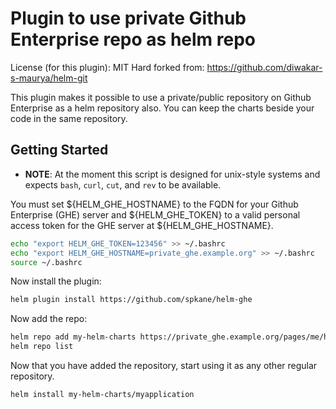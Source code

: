 # Plugin to use private Github Enterprise repo as helm repo

License (for this plugin): MIT
Hard forked from: https://github.com/diwakar-s-maurya/helm-git

This plugin makes it possible to use a private/public repository on Github Enterprise as a helm repository also. You can keep the charts beside your code in the same repository.

## Getting Started

* **NOTE**: At the moment this script is designed for unix-style systems and expects `bash`, `curl`, `cut`, and `rev` to be available.

You must set ${HELM_GHE_HOSTNAME} to the FQDN for your Github Enterprise (GHE) server and ${HELM_GHE_TOKEN} to a valid personal access token for the GHE server at ${HELM_GHE_HOSTNAME}.

```bash
echo "export HELM_GHE_TOKEN=123456" >> ~/.bashrc
echo "export HELM_GHE_HOSTNAME=private_ghe.example.org" >> ~/.bashrc
source ~/.bashrc
```

Now install the plugin:

```bash
helm plugin install https://github.com/spkane/helm-ghe
```

Now add the repo:

```bash
helm repo add my-helm-charts https://private_ghe.example.org/pages/me/helm-chart
helm repo list
```

Now that you have added the repository, start using it as any other regular repository.

```bash
helm install my-helm-charts/myapplication
```
